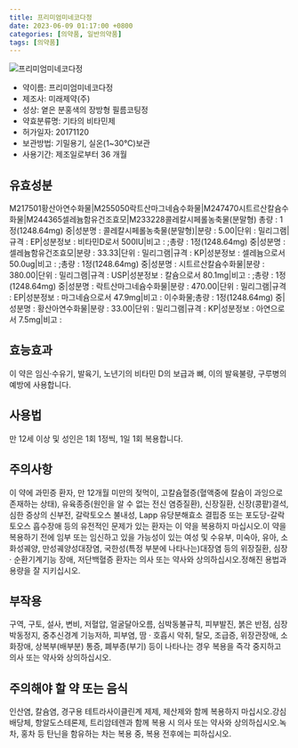 ```yaml
---
title: 프리미엄미네코다정
date: 2023-06-09 01:17:00 +0800
categories: [의약품, 일반의약품]
tags: [의약품]
---
```

![프리미엄미네코다정](https://nedrug.mfds.go.kr/pbp/cmn/itemImageDownload/151764830088100040)

- 약이름: 프리미엄미네코다정
- 제조사: 미래제약(주)
- 성상: 옅은 분홍색의 장방형 필름코팅정
- 약효분류명: 기타의 비타민제
- 허가일자: 20171120
- 보관방법: 기밀용기, 실온(1~30℃)보관
- 사용기간: 제조일로부터 36 개월
## 유효성분
M217501황산아연수화물|M255050락트산마그네슘수화물|M247470시트르산칼슘수화물|M244365셀레늄함유건조효모|M233228콜레칼시페롤농축물(분말형)
총량 : 1정(1248.64mg) 중|성분명 : 콜레칼시페롤농축물(분말형)|분량 : 5.00|단위 : 밀리그램|규격 : EP|성분정보 : 비타민D로서 500IU|비고 : ;총량 : 1정(1248.64mg) 중|성분명 : 셀레늄함유건조효모|분량 : 33.33|단위 : 밀리그램|규격 : KP|성분정보 : 셀레늄으로서 50.0ug|비고 : ;총량 : 1정(1248.64mg) 중|성분명 : 시트르산칼슘수화물|분량 : 380.00|단위 : 밀리그램|규격 : USP|성분정보 : 칼슘으로서 80.1mg|비고 : ;총량 : 1정(1248.64mg) 중|성분명 : 락트산마그네슘수화물|분량 : 470.00|단위 : 밀리그램|규격 : EP|성분정보 : 마그네슘으로서 47.9mg|비고 : 이수화물;총량 : 1정(1248.64mg) 중|성분명 : 황산아연수화물|분량 : 33.00|단위 : 밀리그램|규격 : KP|성분정보 : 아연으로서 7.5mg|비고 :
## 효능효과
이 약은 임신·수유기, 발육기, 노년기의 비타민 D의 보급과 뼈, 이의 발육불량, 구루병의 예방에 사용합니다.
## 사용법
만 12세 이상 및 성인은 1회 1정씩, 1일 1회 복용합니다.
## 주의사항
이 약에 과민증 환자, 만 12개월 미만의 젖먹이, 고칼슘혈증(혈액중에 칼슘이 과잉으로 존재하는 상태), 유육종증(원인을 알 수 없는 전신 염증질환), 신장질환, 신장(콩팥)결석, 심한 증상의 신부전, 갈락토오스 불내성, Lapp 유당분해효소 결핍증 또는 포도당-갈락토오스 흡수장애 등의 유전적인 문제가 있는 환자는 이 약을 복용하지 마십시오.이 약을 복용하기 전에 임부 또는 임신하고 있을 가능성이 있는 여성 및 수유부, 미숙아, 유아, 소화성궤양, 만성궤양성대장염, 국한성(특정 부분에 나타나는)대장염 등의 위장질환, 심장 · 순환기계기능 장애, 저단백혈증 환자는 의사 또는 약사와 상의하십시오.정해진 용법과 용량을 잘 지키십시오.
## 부작용
구역, 구토, 설사, 변비, 저혈압, 얼굴달아오름, 심박동불규칙, 피부발진, 붉은 반점, 심장박동정지, 중추신경계 기능저하, 피부염, 땀 · 호흡시 악취, 탈모, 조급증, 위장관장애, 소화장애, 상복부(배부분) 통증, 폐부종(부기) 등이 나타나는 경우 복용을 즉각 중지하고 의사 또는 약사와 상의하십시오.
## 주의해야 할 약 또는 음식
인산염, 칼슘염, 경구용 테트라사이클린계 제제, 제산제와 함께 복용하지 마십시오.강심배당체, 항알도스테론제, 트리암테렌과 함께 복용 시 의사 또는 약사와 상의하십시오.녹차, 홍차 등 탄닌을 함유하는 차는 복용 중, 복용 전후에는 피하십시오.
